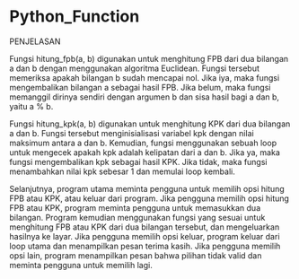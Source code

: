 # Python_Function
PENJELASAN

Fungsi hitung_fpb(a, b) digunakan untuk menghitung FPB dari dua bilangan a dan b dengan menggunakan algoritma Euclidean. Fungsi tersebut memeriksa apakah bilangan b sudah mencapai nol. Jika iya, maka fungsi mengembalikan bilangan a sebagai hasil FPB. Jika belum, maka fungsi memanggil dirinya sendiri dengan argumen b dan sisa hasil bagi a dan b, yaitu a % b.

Fungsi hitung_kpk(a, b) digunakan untuk menghitung KPK dari dua bilangan a dan b. Fungsi tersebut menginisialisasi variabel kpk dengan nilai maksimum antara a dan b. Kemudian, fungsi menggunakan sebuah loop untuk mengecek apakah kpk adalah kelipatan dari a dan b. Jika ya, maka fungsi mengembalikan kpk sebagai hasil KPK. Jika tidak, maka fungsi menambahkan nilai kpk sebesar 1 dan memulai loop kembali.

Selanjutnya, program utama meminta pengguna untuk memilih opsi hitung FPB atau KPK, atau keluar dari program. Jika pengguna memilih opsi hitung FPB atau KPK, program meminta pengguna untuk memasukkan dua bilangan. Program kemudian menggunakan fungsi yang sesuai untuk menghitung FPB atau KPK dari dua bilangan tersebut, dan mengeluarkan hasilnya ke layar. Jika pengguna memilih opsi keluar, program keluar dari loop utama dan menampilkan pesan terima kasih. Jika pengguna memilih opsi lain, program menampilkan pesan bahwa pilihan tidak valid dan meminta pengguna untuk memilih lagi.
